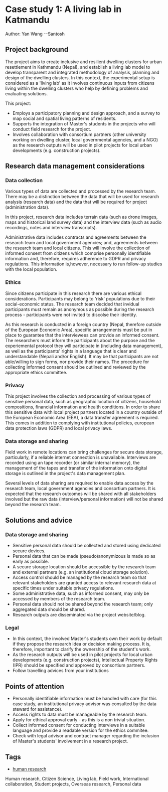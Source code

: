 # Case study 1: A living lab in Katmandu

Author: Yan Wang --Santosh

## Project background

The project aims to create inclusive and resilient dwelling clusters for urban resettlement in Kathmandu (Nepal), and establish a living lab model to develop transparent and integrated methodology of analysis, planning and design of the dwelling clusters. In this context, the experimental setup is considered as a 'living lab' as it involves continuous inputs from citizens living within the dwelling clusters who help by defining problems and evaluating solutions. 

This project:
- Employs a participatory planning and design approach, and a survey to map social and spatial living patterns of residents. 
- Supports the integration of Master's students in the projects who will conduct field research for the project. 
- Involves collaboration with consortium partners (other university working on dwelling cluster, local governmental agencies, and a NGO) as the research outputs will be used in pilot projects for local urban developments (e.g. construction projects).

## Research data management considerations

### Data collection

Various types of data are collected and processed by the research team. There may be a distinction between the data that will be used for research analysis (research data) and the data that will be required for project (administration data).  

In this project, research data includes terrain data (such as drone images, maps and historical land survey data) and the interview data (such as audio recordings, notes and interview transcripts). 

Administrative data includes contracts and agreements between the research team and local government agencies; and, agreements between the research team and local citizens. This will involve the collection of informed consent from citizens which comprise personally identifiable information and, therefore, requires adherence to GDPR and privacy regulations. This information is,however, necessary to run follow-up studies with the local population.

### Ethics 

Since citizens participate in this research there are various ethical considerations. Participants may belong to 'risk' populations due to their social-economic status. The research team decided that invidual participants must remain as anonymous as possible during the research process - participants were not invited to discolse their identity.

As this research is conducted in a foreign country (Nepal, therefore outside of the European Economic Area), specific arrangements must be put in place to guarantee that the interviewees can provide an informed consent. The researchers must inform the participants about the purpose and the experiemental protocol they will participate in (including data management), as well as the participants' rights in a language that is clear and understandable (Nepali and/or English). It may be that participants are not able/willing to sign forms, nor provide their names. The procedure for collecting informed consent should be outlined and reviewed by the appropriate ethics committee. 

### Privacy 

This project involves the collection and processing of various types of sensitive personal data, such as geographic location of citizens, household compositions, financial information and health conditions. In order to share this sensitive data with local project partners located in a country outside of the European Economic Area (EEA), a data transfer agreement is required. This comes in addition to complying with institutional policies, european data protection laws (GDPR) and local privacy laws.

### Data storage and sharing

Field work in remote locations can bring challenges for secure data storage, particularly, if a reliable internet connection is unavailable. Interviews are recorded using an tape recorder (or similar internal memory), the management of the tapes and transfer of the information onto digital storage is outlined in the project's data management plan.

Several levels of data sharing are required to enable data access by the research team, local government agencies and consortium partners. It is expected that the research outcomes will be shared with all stakeholders involved but the raw data (interview/personal information) will not be shared beyond the research team.

## Solutions and advice

### Data storage and sharing

- Sensitive personal data should be collected and stored using dedicated secure devices. 
- Personal data that can be made (pseudo)anonymizous is made so as early as possible. 
- A secure storage location should be accessible by the research team and external partners (e.g. an institutional cloud storage solution).
- Access control should be managed by the research team so that relevant stakeholders are granted access to relevant research data at specific times under suitable privacy regulations.
- Some administrative data, such as informed consent, may only be accessed by members of the research team.
- Personal data should not be shared beyond the research team; only aggregated data should be shared.
- Research outputs are disseminated via the project website/blog.

### Legal 

- In this context, the involved Master's students own their work by default if they propose the research idea or decision making process. It is, therefore, important to clarify the ownership of the student's work. 
- As the research outputs will be used in pilot projects for local urban developments (e.g. construction projects), Intellectual Property Rights (IPR) should be specified and approved by consortium partners.
- Follow travelling advices from your institutions

## Points of attention

- Personally identifiable information must be handled with care (for this case study, an institutional privacy advisor was consulted by the data steward for assistance). 
- Access rights to data must be manageable by the research team.  
- Apply for ethical approval early - as this is a non trivial situation.
- Collect informed consent for conducting interviews in a suitable language and provide a readable version for the ethics commitee. 
- Check with legal advisor and contract manager regarding the inclusion of Master's students' involvement in a research project. 

## Tags 

- [human research](https://nzr.github.io/DS-BOK/search.html?q=human+research)

Human research, Citizen Science, Living lab, Field work, International collaboration, Student projects, Overseas research, Personal data  
